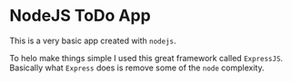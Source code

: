 # NodeJS ToDo App

This is a very basic app created with `nodejs`.

To helo make things simple I used this great framework called `ExpressJS`. Basically what `Express` does is remove some of the `node` complexity.
